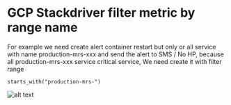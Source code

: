 # GCP Stackdriver filter metric by range name
For example we need create alert container restart but only or all service with name production-mrs-xxx and send the alert to SMS / No HP, because all production-mrs-xxx service critical service,
We need create it with filter range
```
starts_with("production-mrs-")
```
![alt text](https://i.imgur.com/S5dRr19.png)
